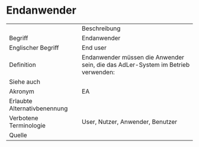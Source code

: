 # Endanwender



<table>
    <tr>
        <td></td>
        <td>Beschreibung</td>
    </tr>
    <tr>
        <td>Begriff</td>
        <td>Endanwender</td>
    </tr>
    <tr>
        <td>Englischer Begriff</td>
        <td>End user</td>
    </tr>
    <tr>
        <td>Definition</td>
        <td id="summary" >Endanwender müssen die Anwender sein, 
        die das AdLer-System im Betrieb verwenden:
        <a href="Lehrende-GE.md"></a>
        <a href="Lernende-GE.md"></a></td>
    </tr>  
    <tr>
        <td>Siehe auch</td>
        <td></td>
    </tr>
    <tr>
        <td>Akronym</td>
        <td>EA</td>
    </tr>
   <tr>
        <td>Erlaubte Alternativbenennung</td>
        <td></td>
    </tr>
   <tr>
        <td>Verbotene Terminologie</td>
        <td>User, Nutzer, Anwender, Benutzer</td>
    </tr>
   <tr>
        <td>Quelle</td>
        <td></td>
    </tr>
</table>